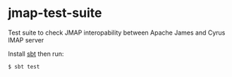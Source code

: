 # jmap-test-suite
Test suite to check JMAP interopability between Apache James and Cyrus IMAP server

Install [sbt](https://www.scala-sbt.org/) then run:
```
$ sbt test
```
